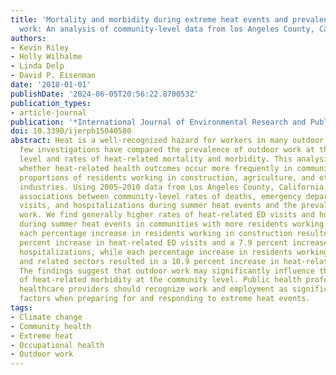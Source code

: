 ```yaml
---
title: 'Mortality and morbidity during extreme heat events and prevalence of outdoor
  work: An analysis of community-level data from los Angeles County, California'
authors:
- Kevin Riley
- Holly Wilhalme
- Linda Delp
- David P. Eisenman
date: '2018-01-01'
publishDate: '2024-06-05T20:56:22.870053Z'
publication_types:
- article-journal
publication: '*International Journal of Environmental Research and Public Health*'
doi: 10.3390/ijerph15040580
abstract: Heat is a well-recognized hazard for workers in many outdoor settings, yet
  few investigations have compared the prevalence of outdoor work at the community
  level and rates of heat-related mortality and morbidity. This analysis examines
  whether heat-related health outcomes occur more frequently in communities with higher
  proportions of residents working in construction, agriculture, and other outdoor
  industries. Using 2005–2010 data from Los Angeles County, California, we analyze
  associations between community-level rates of deaths, emergency department (ED)
  visits, and hospitalizations during summer heat events and the prevalence of outdoor
  work. We find generally higher rates of heat-related ED visits and hospitalizations
  during summer heat events in communities with more residents working outdoors. Specifically,
  each percentage increase in residents working in construction resulted in an 8.1
  percent increase in heat-related ED visits and a 7.9 percent increase in heat-related
  hospitalizations, while each percentage increase in residents working in agriculture
  and related sectors resulted in a 10.9 percent increase in heat-related ED visits.
  The findings suggest that outdoor work may significantly influence the overall burden
  of heat-related morbidity at the community level. Public health professionals and
  healthcare providers should recognize work and employment as significant heat risk
  factors when preparing for and responding to extreme heat events.
tags:
- Climate change
- Community health
- Extreme heat
- Occupational health
- Outdoor work
---
```

